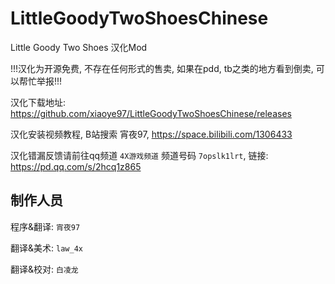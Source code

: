 # LittleGoodyTwoShoesChinese
Little Goody Two Shoes 汉化Mod

!!!汉化为开源免费, 不存在任何形式的售卖, 如果在pdd, tb之类的地方看到倒卖, 可以帮忙举报!!!

汉化下载地址: https://github.com/xiaoye97/LittleGoodyTwoShoesChinese/releases

汉化安装视频教程, B站搜索 宵夜97, https://space.bilibili.com/1306433

汉化错漏反馈请前往qq频道 `4X游戏频道` 频道号码 `7opslk1lrt`, 链接: https://pd.qq.com/s/2hcq1z865

## 制作人员

程序&翻译: `宵夜97`

翻译&美术: `law_4x`

翻译&校对: `白凌龙`
